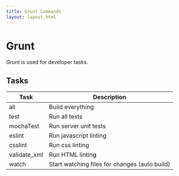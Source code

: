 ```yaml
---
title: Grunt Commands
layout: layout.html
---
```


# Grunt

*Grunt* is used for developer tasks.

## Tasks

| Task             | Description                                      |
| ---------------- | ------------------------------------------------ |
| all              | Build everything                                 |
| test             | Run all tests                                    |
| mochaTest        | Run server unit tests                            |
| eslint           | Run javascript linting                           |
| csslint          | Run css linting                                  |
| validate_xml     | Run HTML linting                                 |
| watch            | Start watching files for changes (auto build)    |
